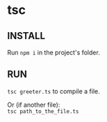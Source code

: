 # tsc

## INSTALL

Run `npm i` in the project's folder.

## RUN

`tsc greeter.ts` to compile a file.

Or (if another file):  
`tsc path_to_the_file.ts`
